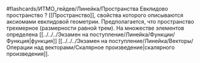 #flashcards/ИТМО_гейдев/Линейка/Пространства
Евклидово пространство
?
[[Пространство]], свойства которого описываются аксиомами евклидовой геометрии. Предполагается, что пространство трехмерное (размерности равной трем).
На множестве элементов определена [[../../../Экзамен на поступление/Линейка/Функции/Функция|функция]] [[../../../Экзамен на поступление/Линейка/Векторы/Операции над векторами/Скалярное произведение|скалярного произведения]].
